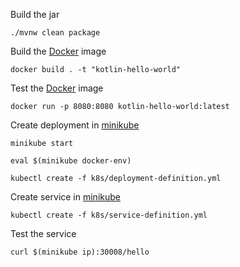 Build the jar

`./mvnw clean package`

Build the [Docker](https://www.docker.com/) image

`docker build . -t "kotlin-hello-world"`

Test the [Docker](https://www.docker.com/) image

`docker run -p 8080:8080 kotlin-hello-world:latest`

Create deployment in [minikube](https://kubernetes.io/docs/setup/minikube/)

`minikube start`

`eval $(minikube docker-env)`

`kubectl create -f k8s/deployment-definition.yml`

Create service in [minikube](https://kubernetes.io/docs/setup/minikube/)

`kubectl create -f k8s/service-definition.yml`

Test the service

`curl $(minikube ip):30008/hello`